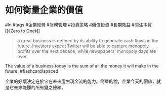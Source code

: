 # 如何衡量企業的價值
#ln #tags #企業經營 #財務管理 #投資策略 #價值投資 #長期效益 #關注本質 
[[《Zero to One》]]
> a great business is defined by its ability to generate cash flows in the future. Investors expect Twitter will be able to capture monopoly profits over the next decade, while newspapers' monopoly days are over.

The value of a business today is the sum of all the money it will make in the future. #flashcard/spaced

企業的好壞決定在於它在未來產生現金流的能力。簡單的說，企業今天的價值，就是它未來能賺的所有錢之總和。
